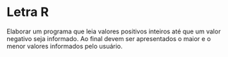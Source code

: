 # Letra R 

Elaborar um programa que leia valores positivos inteiros até que um valor negativo seja informado. Ao final devem ser apresentados o maior e o menor valores informados pelo usuário.